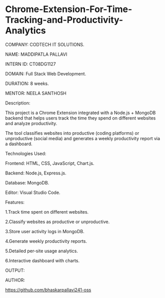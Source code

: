 # Chrome-Extension-For-Time-Tracking-and-Productivity-Analytics

COMPANY: CODTECH IT SOLUTIONS.

NAME: MADDIPATLA PALLAVI

INTERN ID: CT08DG1127

DOMAIN: Full Stack Web Development.

DURATION: 8 weeks.

MENTOR: NEELA SANTHOSH

Description:

This project is a Chrome Extension integrated with a Node.js + MongoDB backend that helps users track the time they spend on different websites and analyze productivity.

The tool classifies websites into productive (coding platforms) or unproductive (social media) and generates a weekly productivity report via a dashboard.

Technologies Used:

Frontend: HTML, CSS, JavaScript, Chart.js.

Backend: Node.js, Express.js.

Database: MongoDB.

Editor: Visual Studio Code.

Features:

1.Track time spent on different websites.

2.Classify websites as productive or unproductive.

3.Store user activity logs in MongoDB.

4.Generate weekly productivity reports.

5.Detailed per-site usage analytics.

6.Interactive dashboard with charts.

OUTPUT:

AUTHOR:

https://github.com/bhaskarpallavi241-oss
